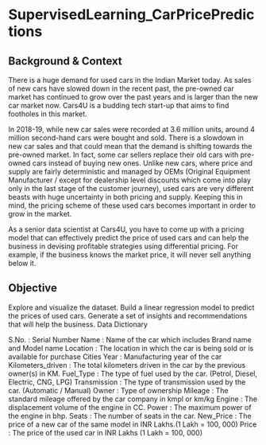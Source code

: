 # SupervisedLearning_CarPricePredictions

## Background & Context

There is a huge demand for used cars in the Indian Market today. As sales of new cars have slowed down in the recent past, the pre-owned car market has continued to grow over the past years and is larger than the new car market now. Cars4U is a budding tech start-up that aims to find footholes in this market.

In 2018-19, while new car sales were recorded at 3.6 million units, around 4 million second-hand cars were bought and sold. There is a slowdown in new car sales and that could mean that the demand is shifting towards the pre-owned market. In fact, some car sellers replace their old cars with pre-owned cars instead of buying new ones. Unlike new cars, where price and supply are fairly deterministic and managed by OEMs (Original Equipment Manufacturer / except for dealership level discounts which come into play only in the last stage of the customer journey), used cars are very different beasts with huge uncertainty in both pricing and supply. Keeping this in mind, the pricing scheme of these used cars becomes important in order to grow in the market.

As a senior data scientist at Cars4U, you have to come up with a pricing model that can effectively predict the price of used cars and can help the business in devising profitable strategies using differential pricing. For example, if the business knows the market price, it will never sell anything below it. 

## Objective

Explore and visualize the dataset.
Build a linear regression model to predict the prices of used cars.
Generate a set of insights and recommendations that will help the business.
Data Dictionary 

S.No. : Serial Number
Name : Name of the car which includes Brand name and Model name
Location : The location in which the car is being sold or is available for purchase Cities
Year : Manufacturing year of the car
Kilometers_driven : The total kilometers driven in the car by the previous owner(s) in KM.
Fuel_Type : The type of fuel used by the car. (Petrol, Diesel, Electric, CNG, LPG)
Transmission : The type of transmission used by the car. (Automatic / Manual)
Owner : Type of ownership
Mileage : The standard mileage offered by the car company in kmpl or km/kg
Engine : The displacement volume of the engine in CC.
Power : The maximum power of the engine in bhp.
Seats : The number of seats in the car.
New_Price : The price of a new car of the same model in INR Lakhs.(1 Lakh = 100, 000)
Price : The price of the used car in INR Lakhs (1 Lakh = 100, 000)
